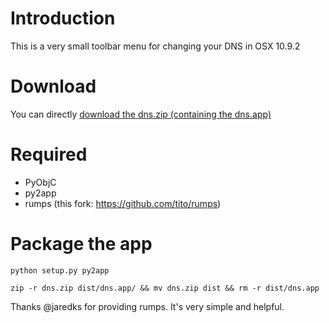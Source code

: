 # Introduction

This is a very small toolbar menu for changing your DNS in OSX 10.9.2

# Download

You can directly [download the dns.zip (containing the dns.app)]()

# Required

- PyObjC
- py2app
- rumps (this fork: https://github.com/tito/rumps)


# Package the app

    python setup.py py2app

    zip -r dns.zip dist/dns.app/ && mv dns.zip dist && rm -r dist/dns.app


Thanks @jaredks for providing rumps. It's very simple and helpful.
